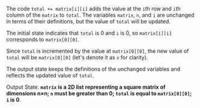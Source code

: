The code `total += matrix[i][i]` adds the value at the `i`th row and `i`th column of the `matrix` to `total`. The variables `matrix`, `n`, and `i` are unchanged in terms of their definitions, but the value of `total` will be updated. 

The initial state indicates that `total` is 0 and `i` is 0, so `matrix[i][i]` corresponds to `matrix[0][0]`. 

Since `total` is incremented by the value at `matrix[0][0]`, the new value of `total` will be `matrix[0][0]` (let's denote it as `v` for clarity). 

The output state keeps the definitions of the unchanged variables and reflects the updated value of `total`.

Output State: **`matrix` is a 2D list representing a square matrix of dimensions n×n; `n` must be greater than 0; `total` is equal to `matrix[0][0]`; `i` is 0**.